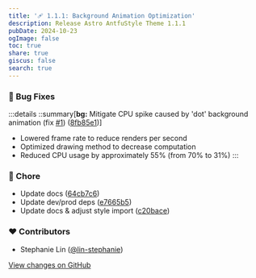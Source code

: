 ```yaml
---
title: '🩹 1.1.1: Background Animation Optimization'
description: Release Astro AntfuStyle Theme 1.1.1
pubDate: 2024-10-23
ogImage: false
toc: true
share: true
giscus: false
search: true
---
```


### 🐞 Bug Fixes

:::details
::summary[**bg:** Mitigate CPU spike caused by 'dot' background animation (fix [#1](https://github.com/lin-stephanie/astro-antfustyle-theme/pull/1)) ([8fb85e1](https://github.com/lin-stephanie/astro-antfustyle-theme/commit/8fb85e1))] 
- Lowered frame rate to reduce renders per second
- Optimized drawing method to decrease computation
- Reduced CPU usage by approximately 55% (from 70% to 31%)
:::

### 🏡 Chore

- Update docs ([64cb7c6](https://github.com/lin-stephanie/astro-antfustyle-theme/commit/64cb7c6))
- Update dev/prod deps ([e7665b5](https://github.com/lin-stephanie/astro-antfustyle-theme/commit/e7665b5))
- Update docs & adjust style import ([c20bace](https://github.com/lin-stephanie/astro-antfustyle-theme/commit/c20bace))

### ❤️ Contributors

- Stephanie Lin ([@lin-stephanie](http://github.com/lin-stephanie))

[View changes on GitHub](https://github.com/lin-stephanie/astro-antfustyle-theme/compare/1.1.0...1.1.1)
